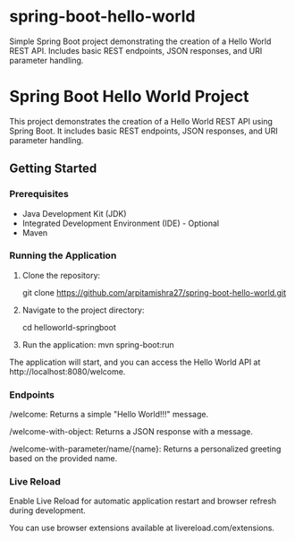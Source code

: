 # spring-boot-hello-world
Simple Spring Boot project demonstrating the creation of a Hello World REST API. Includes basic REST endpoints, JSON responses, and URI parameter handling.

# Spring Boot Hello World Project

This project demonstrates the creation of a Hello World REST API using Spring Boot. It includes basic REST endpoints, JSON responses, and URI parameter handling.

## Getting Started

### Prerequisites

- Java Development Kit (JDK)
- Integrated Development Environment (IDE) - Optional
- Maven

### Running the Application

1. Clone the repository:

   git clone <https://github.com/arpitamishra27/spring-boot-hello-world.git>

2. Navigate to the project directory:

   cd helloworld-springboot

3. Run the application:
    mvn spring-boot:run

The application will start, and you can access the Hello World API at http://localhost:8080/welcome.

### Endpoints
/welcome: Returns a simple "Hello World!!!" message. 


/welcome-with-object: Returns a JSON response with a message.


/welcome-with-parameter/name/{name}: Returns a personalized greeting based on the provided name.

### Live Reload
Enable Live Reload for automatic application restart and browser refresh during development. 

You can use browser extensions available at livereload.com/extensions.


